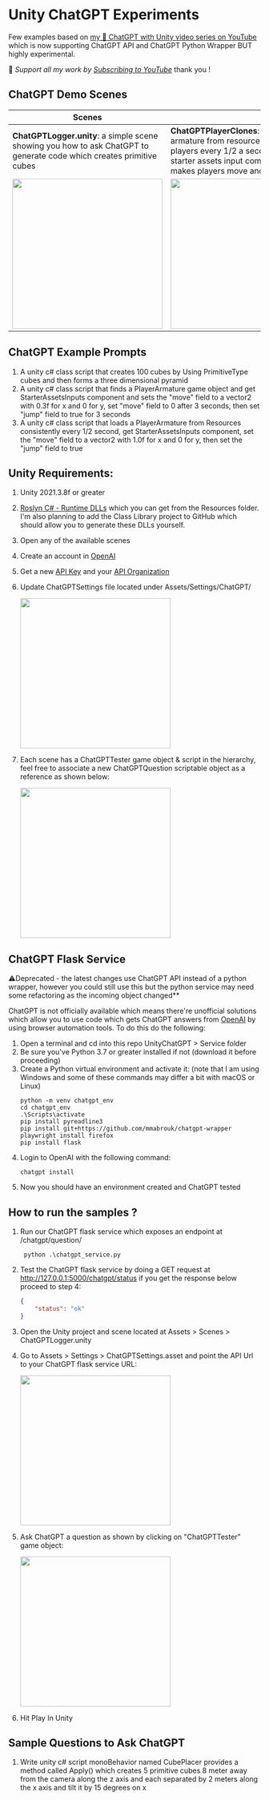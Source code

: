 # Unity ChatGPT Experiments
Few examples based on [my 🤖 ChatGPT with Unity video series on YouTube](https://www.youtube.com/watch?v=6pWoVRYNWws&list=PLQMQNmwN3Fvxec05vELA3D05-Y93LzFt_&index=5) which is now supporting ChatGPT API and ChatGPT Python Wrapper BUT highly experimental. 

🔔 *Support all my work by [Subscribing to YouTube](https://www.youtube.com/@dilmerv?sub_confirmation=1)* thank you !

## ChatGPT Demo Scenes

|Scenes||
|---|---|
|**ChatGPTLogger.unity**: a simple scene showing you how to ask ChatGPT to generate code which creates primitive cubes|**ChatGPTPlayerClones**: loads a player armature from resources, clones players every 1/2 a second, gets the starter assets input component, and makes players move and jump|
|<img src="https://github.com/dilmerv/UnityChatGPT/blob/master/docs/images/ChatGPTDemo_1.gif" width="300">|<img src="https://github.com/dilmerv/UnityChatGPT/blob/master/docs/images/ChatGPTDemo_2.gif" width="300">|

## ChatGPT Example Prompts
1. A unity c# class script that creates 100 cubes by Using PrimitiveType cubes and then forms a three dimensional pyramid
2. A unity c# class script that finds a PlayerArmature game object and get StarterAssetsInputs component and sets the "move" field to a vector2 with 0.3f for x and 0 for y, set "move" field to 0 after 3 seconds, then set "jump" field to true for 3 seconds
3. A unity c# class script that loads a PlayerArmature from Resources consistently every 1/2 second, get StarterAssetsInputs component, set the "move" field to a vector2 with 1.0f for x and 0 for y, then set the "jump" field to true

## Unity Requirements:
1. Unity 2021.3.8f or greater
2. [Roslyn C# - Runtime DLLs](https://github.com/dilmerv/UnityRoslynDemos) which you can get from the Resources folder. I'm also planning to add the Class Library project to GitHub which should allow you to generate these DLLs yourself.
3. Open any of the available scenes
4. Create an account in [OpenAI](https://platform.openai.com/signup)
5. Get a new [API Key](https://platform.openai.com/account/api-keys) and your [API Organization](https://platform.openai.com/account/org-settings)
6. Update ChatGPTSettings file located under Assets/Settings/ChatGPT/
   
   <img src="https://github.com/dilmerv/UnityChatGPT/blob/master/docs/images/NewChatGPTSettings.png" width="300">

7. Each scene has a ChatGPTTester game object & script in the hierarchy, feel free to associate a new ChatGPTQuestion scriptable object as a reference as shown below:

   <img src="https://github.com/dilmerv/UnityChatGPT/blob/master/docs/images/NewChatGPTQuestion.png" width="300">

## ChatGPT Flask Service 

⚠️Deprecated - the latest changes use ChatGPT API instead of a python wrapper, however you could still use this but the python service may need some refactoring as the incoming object changed**

ChatGPT is not officially available which means there're unofficial solutions which allow you to use code which gets ChatGPT answers from [OpenAI](https://beta.openai.com/playground) by using browser automation tools. To do this do the following:
1. Open a terminal and cd into this repo UnityChatGPT > Service folder
2. Be sure you've Python 3.7 or greater installed if not (download it before proceeding)
3. Create a Python virtual environment and activate it: (note that I am using Windows and some of these commands may differ a bit with macOS or Linux)
    ```
    python -m venv chatgpt_env
    cd chatgpt_env
    .\Scripts\activate
    pip install pyreadline3
    pip install git+https://github.com/mmabrouk/chatgpt-wrapper
    playwright install firefox
    pip install flask
    ```
3. Login to OpenAI with the following command:
    ```
    chatgpt install
    ```
4. Now you should have an environment created and ChatGPT tested

## How to run the samples ?
1. Run our ChatGPT flask service which exposes an endpoint at /chatgpt/question/
   ```
    python .\chatgpt_service.py
   ```
2. Test the ChatGPT flask service by doing a GET request at http://127.0.0.1:5000/chatgpt/status if you get the response below proceed to step 4:
    ```json
    {
        "status": "ok"
    }
    ```
3. Open the Unity project and scene located at Assets > Scenes > ChatGPTLogger.unity
4. Go to Assets > Settings > ChatGPTSettings.asset and point the API Url to your ChatGPT flask service URL:

   <img src="https://github.com/dilmerv/UnityChatGPT/blob/master/docs/images/ChatGPTSettings.png" width="300">
5. Ask ChatGPT a question as shown by clicking on "ChatGPTTester" game object:

   <img src="https://github.com/dilmerv/UnityChatGPT/blob/master/docs/images/ChatGPTPrompt.png" width="300">
6. Hit Play In Unity

## Sample Questions to Ask ChatGPT
1. Write unity c# script monoBehavior named CubePlacer provides a method called Apply() which creates 5 primitive cubes 8 meter away from the camera along the z axis and each separated by 2 meters along the x axis and tilt it by 15 degrees on x
